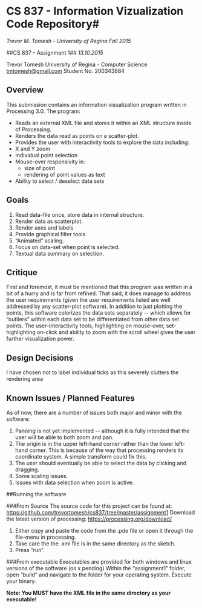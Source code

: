 # CS 837 - Information Vizualization Code Repository#
*Trevor M. Tomesh - University of Regina*
*Fall 2015* 

##CS 837 - Assignment 1##
*13.10.2015*

Trevor Tomesh
University of Regina - Computer Science
tmtomesh@gmail.com 
Student No. 200343884 

Overview
--------
This submission contains an information visualization program written in Processing 3.0. The program:
+ Reads an external XML file and stores it within an XML structure inside of Processing.
+ Renders the data read as points on a scatter-plot. 
+ Provides the user with interactivity tools to explore the data including:
+ X and Y zoom
+ Individual point selection
+ Mouse-over responsivity in:
  + size of point
  + rendering of point values as text
+ Ability to select / deselect data sets

Goals
-----
1. Read data-file once, store data in internal structure.
2. Render data as scatterplot.
3. Render axes and labels
4. Provide graphical filter tools
5. “Animated” scaling. 
6. Focus on data-set when point is selected.
7. Textual data summary on selection.

Critique
----------
First and foremost, it must be mentioned that this program was written in a bit of a hurry and is far from refined. That said, it does manage to address the user requirements (given the user requirements listed are well addressed by any scatter-plot software).
In addition to just plotting the points, this software colorizes the data sets separately -- which allows for “outliers” within each data set to be differentiated from other data set points. 
The user-interactivity tools, highlighting on mouse-over, set-highlighting on-click and ability to zoom with the scroll wheel gives the user further visualization power. 

Design Decisions
--------------
I have chosen not to label individual ticks as this severely clutters the rendering area

Known Issues / Planned Features
---------------------------------
As of now, there are a number of issues both major and minor with the software: 
1. Panning is not yet implemented -- although it is fully intended that the user will be able to both zoom and pan. 
2. The origin is in the upper left-hand corner rather than the lower left-hand corner. This is because of the way that processing renders its coordinate system. A simple transform could fix this.
3. The user should eventually be able to select the data by clicking and dragging. 
4. Some scaling issues. 
5. Issues with data selection when zoom is active.

##Running the software

###From Source
The source code for this project can be found at: https://github.com/trevortomesh/cs837/tree/master/assignment1
Download the latest version of processing: https://processing.org/download/

1. Either copy and paste the code from the .pde file or open it through the file-menu in processing. 
2. Take care the the .xml file is in the same directory as the sketch. 
3. Press “run”. 

###From executable
Executables are provided for both windows and linux versions of the software (os x pending) 
Within the “assignment1” folder, open “build” and navigate to the folder for your operating system.
Execute your binary. 

**Note: You MUST have the XML file in the same directory as your executable!**

